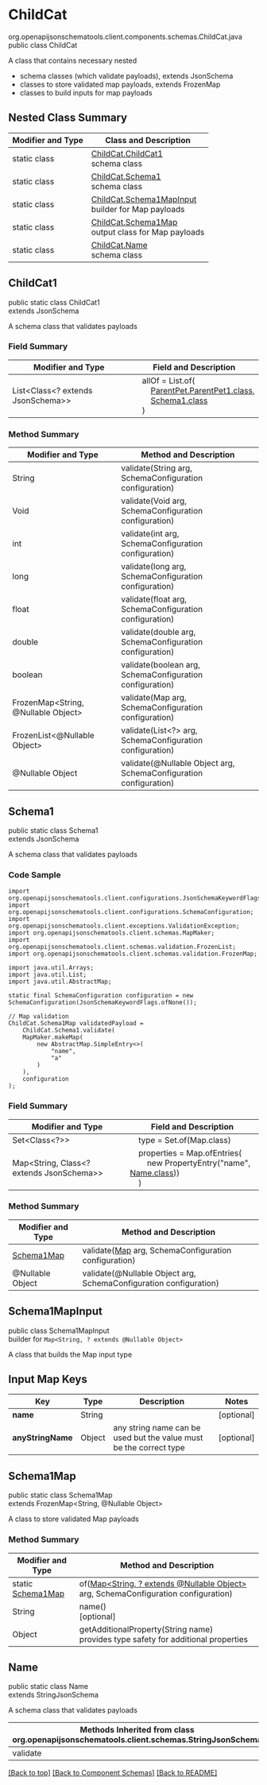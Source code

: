 # ChildCat
org.openapijsonschematools.client.components.schemas.ChildCat.java
public class ChildCat

A class that contains necessary nested
- schema classes (which validate payloads), extends JsonSchema
- classes to store validated map payloads, extends FrozenMap
- classes to build inputs for map payloads

## Nested Class Summary
| Modifier and Type | Class and Description |
| ----------------- | ---------------------- |
| static class | [ChildCat.ChildCat1](#childcat1)<br> schema class |
| static class | [ChildCat.Schema1](#schema1)<br> schema class |
| static class | [ChildCat.Schema1MapInput](#schema1mapinput)<br> builder for Map payloads |
| static class | [ChildCat.Schema1Map](#schema1map)<br> output class for Map payloads |
| static class | [ChildCat.Name](#name)<br> schema class |

## ChildCat1
public static class ChildCat1<br>
extends JsonSchema

A schema class that validates payloads

### Field Summary
| Modifier and Type | Field and Description |
| ----------------- | ---------------------- |
| List<Class<? extends JsonSchema>> | &nbsp;&nbsp;&nbsp;&nbsp;allOf = List.of(<br>&nbsp;&nbsp;&nbsp;&nbsp;&nbsp;&nbsp;&nbsp;&nbsp;[ParentPet.ParentPet1.class](../../components/schemas/ParentPet.md#parentpet1),<br>&nbsp;&nbsp;&nbsp;&nbsp;&nbsp;&nbsp;&nbsp;&nbsp;[Schema1.class](#schema1)<br>&nbsp;&nbsp;&nbsp;&nbsp;)<br> |

### Method Summary
| Modifier and Type | Method and Description |
| ----------------- | ---------------------- |
| String | validate(String arg, SchemaConfiguration configuration) |
| Void | validate(Void arg, SchemaConfiguration configuration) |
| int | validate(int arg, SchemaConfiguration configuration) |
| long | validate(long arg, SchemaConfiguration configuration) |
| float | validate(float arg, SchemaConfiguration configuration) |
| double | validate(double arg, SchemaConfiguration configuration) |
| boolean | validate(boolean arg, SchemaConfiguration configuration) |
| FrozenMap<String, @Nullable Object> | validate(Map<?, ?> arg, SchemaConfiguration configuration) |
| FrozenList<@Nullable Object> | validate(List<?> arg, SchemaConfiguration configuration) |
| @Nullable Object | validate(@Nullable Object arg, SchemaConfiguration configuration) |
## Schema1
public static class Schema1<br>
extends JsonSchema

A schema class that validates payloads

### Code Sample
```
import org.openapijsonschematools.client.configurations.JsonSchemaKeywordFlags;
import org.openapijsonschematools.client.configurations.SchemaConfiguration;
import org.openapijsonschematools.client.exceptions.ValidationException;
import org.openapijsonschematools.client.schemas.MapMaker;
import org.openapijsonschematools.client.schemas.validation.FrozenList;
import org.openapijsonschematools.client.schemas.validation.FrozenMap;

import java.util.Arrays;
import java.util.List;
import java.util.AbstractMap;

static final SchemaConfiguration configuration = new SchemaConfiguration(JsonSchemaKeywordFlags.ofNone());

// Map validation
ChildCat.Schema1Map validatedPayload =
    ChildCat.Schema1.validate(
    MapMaker.makeMap(
        new AbstractMap.SimpleEntry<>(
            "name",
            "a"
        )
    ),
    configuration
);
```

### Field Summary
| Modifier and Type | Field and Description |
| ----------------- | ---------------------- |
| Set<Class<?>> | &nbsp;&nbsp;&nbsp;&nbsp;type = Set.of(Map.class)<br/> |
| Map<String, Class<? extends JsonSchema>> | &nbsp;&nbsp;&nbsp;&nbsp;properties = Map.ofEntries(<br>&nbsp;&nbsp;&nbsp;&nbsp;&nbsp;&nbsp;&nbsp;&nbsp;new PropertyEntry("name", [Name.class](#name)))<br>&nbsp;&nbsp;&nbsp;&nbsp;)<br> |

### Method Summary
| Modifier and Type | Method and Description |
| ----------------- | ---------------------- |
| [Schema1Map](#schema1map) | validate([Map<?, ?>](#schema1mapinput) arg, SchemaConfiguration configuration) |
| @Nullable Object | validate(@Nullable Object arg, SchemaConfiguration configuration) |
## Schema1MapInput
public class Schema1MapInput<br>
builder for `Map<String, ? extends @Nullable Object>`

A class that builds the Map input type

## Input Map Keys
| Key | Type |  Description | Notes |
| --- | ---- | ------------ | ----- |
| **name** | String |  | [optional] |
| **anyStringName** | Object | any string name can be used but the value must be the correct type | [optional] |

## Schema1Map
public static class Schema1Map<br>
extends FrozenMap<String, @Nullable Object>

A class to store validated Map payloads

### Method Summary
| Modifier and Type | Method and Description |
| ----------------- | ---------------------- |
| static [Schema1Map](#schema1map) | of([Map<String, ? extends @Nullable Object>](#schema1mapinput) arg, SchemaConfiguration configuration) |
| String | name()<br>[optional] |
| Object | getAdditionalProperty(String name)<br>provides type safety for additional properties |

## Name
public static class Name<br>
extends StringJsonSchema

A schema class that validates payloads

| Methods Inherited from class org.openapijsonschematools.client.schemas.StringJsonSchema |
| ------------------------------------------------------------------ |
| validate                                                           |

[[Back to top]](#top) [[Back to Component Schemas]](../../../README.md#Component-Schemas) [[Back to README]](../../../README.md)
